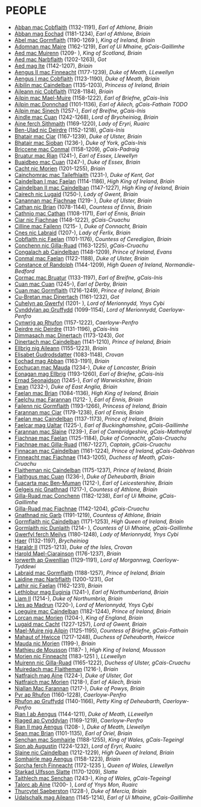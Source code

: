 # PEOPLE

- [Abban mac Cobflaith](p/abban_mac_cobflaith_1132.md) (1132-1191), *Earl of Athlone, Briain*
- [Abban mag Eochad](p/abban_mag_eochad_1181.md) (1181-1234), *Earl of Athlone, Briain*
- [Abel mac Gormflaith](p/abel_mac_gormflaith_1190.md) (1190-1269 ), *King of Ireland, Briain*
- [Adomnan mac Maire](p/adomnan_mac_maire_1162.md) (1162-1219), *Earl of Ui Mhaine, gCais-Gaillimhe*
- [Aed mac Muirenn](p/aed_mac_muirenn_1209.md) (1209- ), *King of Scotland, Briain*
- [Aed mac Narbflaith](p/aed_mac_narbflaith_1202.md) (1202-1263), *Got*
- [Aed mag Ite](p/aed_mag_ite_1142.md) (1142-1207), *Briain*
- [Aengus II mac Finneacht](p/aengus_ii_mac_finneacht_1177.md) (1177-1239), *Duke of Meath, LLewellyn*
- [Aengus I mac Cobflaith](p/aengus_i_mac_cobflaith_1123.md) (1123-1190)*, Duke of Meath, Briain*
- [Aibilin mac Caindelban](p/aibilin_mac_caindelban_1135.md) (1135-1203), *Princess of Ireland, Briain*
- [Aileann nic Cobflaith](p/aileann_nic_cobflaith_1128.md) (1128-1184)*, Briain*
- [Ailpin mac Mael-Muire](p/ailpin_mac_mael-muire_1158.md) (1158-1222), *Earl of Briefne, gCais-Inis*
- [Ailpin mac Donnchad](p/ailpin_mac_donnchad_1101.md) (1101-1136), *Earl of Ailech, gCais-Fathain TODO*
- [Ailpin mac Sinech](p/ailpin_mac_sinech_1257.md) (1257-), *Earl of Breifne, gCais-Inis*
- [Aindle mac Cuan](p/aindle_mac_cuan_1242.md) (1242-1268), *Lord of Brycheiniog, Briain*
- [Aine ferch Sithmaith](p/aine_ferch_sithmaith_1169.md) (1169-1220), *Lady of Eryri, Ruairc*
- [Ben-Ulad nic Deirdre](p/ben-ulad_nic_deirdre_1152.md) (1152-1218), *gCais-Inis*
- [Bhatair mac Ciar](p/bhatair_mac_ciar_1167.md) (1167-1239), *Duke of Ulster, Briain*
- [Bhatair mac Sioban](p/bhatair_mac_sioban_1236.md) (1236-), *Duke of York, gCais-Inis*
- [Briccene mac Conmal](p/briccene_mac_conmal_1158.md) (1158-1209)*, gCais-Padraig*
- [Bruatur mac Rian](p/bruatur_mac_rian_1241.md) (1241-), *Earl of Essex, Llewellyn*
- [Buaidbeo mac Cuan](p/buaidbeo_mac_cuan_1247.md) (1247-), *Duke of Essex, Briain*
- [Cacht nic Morien](p/cacht_nic_morien_1201.md) (1201-1255), *Briain*
- [Cainchomrac mac Tailefhlaith](p/cainchomrac_tailefhlaith_1231.md) (1231-), *Duke of Kent, Got*
- [Caindelban I mac Faelan](p/caindelban_i_mac_faelan_1114.md) (1114-1186), *High King of Ireland, Briain*
- [Caindelban II mac Caindelban](p/caindelban_ii_mac_caindelban_1147.md) (1147-1227), *High King of Ireland, Briain*
- [Cairech nic Lugaid](p/cairech_nic_lugaid_1250.md) (1250-), *Lady of Gwent, Briain*
- [Canannan mac Fiachnae](p/canannan_mac_fiachnae_1219.md) (1219- ), *Duke of Ulster, Briain*
- [Cathan nic Brian](p/cathan_nic_brian_1078.md) (1078-1144), *Countess of Ennis, Briain*
- [Cathnio mac Cathan](p/cathnio_mac_cathan_1108.md) (1108-1171), *Earl of Ennis, Briain*
- [Ciar nic Fiachnae](p/ciar_nic_fiachnae_1148.md) (1148-1222)*, gCais-Cruachu*
- [Cilline mac Failenn](p/cilline_mac_failenn_1215.md) (1215- ), *Duke of Connacht, Briain*
- [Cnes nic Labraid](p/cnes_nic_labraid_1207.md) (1207-), *Lady of Ferlix, Briain*
- [Cobflaith nic Faelan](p/cobflaith_nic_faelan_1101.md) (1101-1176), *Countess of Ceredigion, Briain*
- [Conchenn nic Gilla-Ruad](p/conchenn_nic_gilla-ruad_1163.md) (1163-1225), *gCais-Cruachu*
- [Congalach ab Caindelban](p/congalach_ab_caindelban_1148.md) (1148-1209), *Prince of Ireland, Evans*
- [Conmal mac Faelan](p/conmal_mac_faelan_1122.md) (1122-1188), *Duke of Ulster, Briain*
- [Constance of Randolph](p/constance_randolph_1144.md) (1144-1209), *High Queen of Ireland, Normandie-Bedford*
- [Cormac mac Bruatur](p/cormac_mac_bruatur_1133.md) (1133-1197), *Earl of Breifne, gCais-Inis*
- [Cuan mac Cuan](p/cuan_mac_cuan_1245.md) (1245-), *Earl of Derby, Briain*
- [Cuan mac Gormflaith](p/cuan_mac_gormflaith_1216.md) (1216-1249), *Prince of Ireland, Briain*
- [Cu-Bretan mac Dinertach](p/cu-bretan_mac_dinertach_1161.md) (1161-1232), *Got*
- [Cuhelyn ap Gwerfyl](p/cuhelyn_ap_gwerfyl_1201.md) (1201- ), *Lord of Merionnydd, Ynys Cybi*
- [Cynddylan ap Gruffydd](p/cynddylan_ap_gruffydd_1099.md) (1099-1154), *Lord of Merionnydd, Caerloyw-Penfro*
- [Cynwrig ap Rhufon](p/cynwrig_ap_rhufon_1157.md) (1157-1222), *Caerloyw-Penfro*
- [Deirdre nic Deirdre](p/deirdre_nic_deirdre_1131.md) (1131-1196), *gCais-Inis*
- [Dimmasach mac Dinertach](p/dimmasach_mac_dinertach_1173.md) (1173-1243), *Got*
- [Dinertach mac Caindelban](p/dinertach_mac_caindelban_1141.md) (1141-1210)*, Prince of Ireland, Briain*
- [Ellbrig nig Aileann](p/ellbrig_nig_aileann_1155.md) (1155-1223), *Briain*
- [Elisabet Gudrodsdatter](p/elisabet_gudrodsdatter_1083.md) (1083-1148), *Crovan*
- [Eochad mag Abban](p/eochad_mag_abban_1163.md) (1163-1191), *Briain*
- [Eochucan mac Mauda](p/eochucan_mac_mauda_1234.md) (1234-), *Duke of Lancaster, Briain*
- [Eonagan mag Ellbrig](p/eonagan_mag_ellbrig_1193.md) (1193-1260), *Earl of Briefne, gCais-Inis*
- [Ernad Seonaidson](p/ernad_seonaidson_1245.md) (1245-), *Earl of Warwickshire, Briain*
- [Ewan](p/ewan_1232.md) (1232-), *Duke of East Anglia, Briain*
- [Faelan mac Brian](p/faelan_mac_brian_1084.md) (1084-1136), *High King of Ireland, Briain*
- [Faelchu mac Farannan](p/faelchu_mac_farannan_1212.md) (1212- ), *Earl of Ennis, Briain*
- [Failenn nic Gormflaith](p/failenn_nic_gormflaith_1193.md) (1193-1266), *Princess of Ireland, Briain*
- [Farannan mac Ciar](p/farannan_mac_ciar_1179.md) (1179-1238), *Earl of Ennis, Briain*
- [Faelan mac Caindelban](p/faelan_mac_caindelban_1137.md) (1137-1173), *Prince of Ireland, Briain*
- [Faelcar mag Ualtar](p/faelcar_mag_ualtar_1225.md) (1225-), *Earl of Buckinghamshire, gCais-Gaillimhe*
- [Farannan mac Slaine](p/farannan_mac_slaine_1239.md) (1239-), *Earl of Cambridgeshire, gCais-Mathrafal*
- [Fiachnae mac Faelan](p/fiachnae_mac_faelan_1125.md) (1125-1184), *Duke of Connacht, gCais-Cruachu*
- [Fiachnae mac Gilla-Ruad](p/fiachnae_mac_gilla-ruad_1167.md) (1167-1227), *Captain, gCais-Cruachu*
- [Finnacan mac Caindelban](p/finnacan_mac_caindelban_1161.md) (1161-1224)*, Prince of Ireland, gCais-Gabhran*
- [Finneacht mac Fiachnae](p/finneacht_mac_fiachnae_1143.md) (1143-1205)*, Duchess of Meath, gCais-Cruachu*
- [Flaitheman nic Caindelban](p/flaitheman_nic_caindelban_1175.md) (1175-1237)*, Prince of Ireland, Briain*
- [Flaithgus mac Cuan](p/flaithgus_mac_cuan_1236.md) (1236-), *Duke of Deheubarth, Briain*
- [Fuacarta mac Ben-Muman](p/fuacarta_mac_ben-muman_1212.md) (1212-), *Earl of Leicestershire, Briain*
- [Gelgeis nic Gnathnad](p/gelgeis_nic_gnathnad_1217.md) (1217-), *Countess of Athlone, Briain*
- [Gilla-Ruad mac Conchenn](p/gilla-ruad_mac_conchenn_1182.md) (1182-1238), *Earl of Ui Mhaine, gCais-Gaillimhe*
- [Gilla-Ruad mac Fiachnae](p/gilla-ruad_mac_fiachnae_1142.md) (1142-1204)*, gCais-Cruachu*
- [Gnathnad nic Garb](p/gnathnad_nic_garb_1191.md) (1191-1219), *Countess of Athlone, Briain*
- [Gormflaith nic Caindelban](p/gormflaith_nic_caindelban_1171.md) (1171-1253), *High Queen of Ireland, Briain*
- [Gormlaith nic Dunlaith](p/gormlaith_nic_dunlaith_1214.md) (1214- ), *Countess of Ui Mhaine, gCais-Gaillimhe*
- [Gwerfyl ferch Meilys](p/gwerfyl_ferch_meilys_1180.md) (1180-1248), *Lady of Merionnydd, Ynys Cybi*
- [Haer](p/haer_1132.md) (1132-1197), *Brycheiniog*
- [Haraldr II](p/haraldr_ii_1125.md) (1125-1213), *Duke of the Isles, Crovan*
- [Harold Mael-Ciarainson](p/harald_mael-ciarainson_1176.md) (1176-1237), *Briain*
- [Iorwerth ap Gwenllian](p/iorwerth_ap_gwenllian_1129.md) (1129-1191), *Lord of Morgannwg, Caerloyw-Tyddewi*
- [Labraid mac Gormflaith](p/labraid_mac_gormflaith_1188.md) (1188-1257), *Prince of Ireland, Briain*
- [Laidine mac Narbflaith](p/laidine_mac_narbflaith_1200.md) (1200-1231), *Got*
- [Lathir nic Faelan](p/lathir_nic_faelan_1162.md) (1162-1231), *Briain*
- [Lethlobur mag Euginia](p/lethlobur_mag_euginia_1241.md) (1241-), *Earl of Northumberland, Briain*
- [Liam II](p/liam_ii_1214.md) (1214-), *Duke of Northumbria, Briain*
- [Lles ap Madrun](p/lles_ap_madrun_1220.md) (1220-), *Lord of Merionnydd, Ynys Cybi*
- [Loeguire mac Caindelban](p/loeguire_mac_caindelban_1182.md) (1182-1244), *Prince of Ireland, Briain*
- [Lorcan mac Morien](p/lorcan_mac_morien_1204.md) (1204-), *King of England, Briain*
- [Lugaid mac Cacht](p/lugaid_mac_cacht_1227.md) (1227-1257), *Lord of Gwent, Briain*
- [Mael-Muire nig Ailpin](p/mael-muire_nig_ailpin_1125.md) (1125-1195)*, Countess of Briefne, gCais-Fathain*
- [Mahaut of Hwicce](p/mahaut_of_hwicce_1217.md) (1217-1248), *Duchess of Deheubarth, Hwicce*
- [Mauda nic Morien](p/mauda_nic_morien_1199.md) (1199-), *Briain*
- [Mathieu de Mousson](p/mathieu_de_mousson_1187.md) (1187- ), *High King of Ireland, Mousson*
- [Morien nic Finneacht](p/morien_nic_finneacht_1183.md) (1183-1251 ), *LLewellyn*
- [Muirenn nic Gilla-Ruad](p/muirenn_nic_gilla-ruad_1165.md) (1165-1222), *Duchess of Ulster, gCais-Cruachu*
- [Muiredach mac Flaitheman](p/muiredach_macflaitheman_1216.md) (1216-), *Briain*
- [Natfraich mag Aine](p/natfraich_mag_aine_1224.md) (1224-), *Duke of Ulster, Got*
- [Natfraich mac Morien](p/natfraich_mac_morien_1218.md) (1218-), *Earl of Ailech, Briain*
- [Niallan Mac Farannan](p/niallan_mac_farannan_1217.md) (1217-), *Duke of Powys, Briain*
- [Pyr ap Rhufon](p/pyr_ap_rhufon_1160.md) (1160-1228), *Caerloyw-Penfro*
- [Rhufon ap Gruffydd](p/rhufon_ap_gruffydd_1140.md) (1140-1166), *Petty King of Deheubarth, Caerloyw-Penfro*
- [Rian I ab Aengus](p/rian_i_ab_aengus_1144.md) (1144-1211), *Duke of Meath, LLewellyn*
- [Riaged ap Cynddylan](p/riaged_ap_cynddylan_1169.md) (1169-1219), *Caerloyw-Penfro*
- [Rian II mag Aengus](p/rian_ii_mag_aengus_1208.md) (1208- ), *Duke of Meath, Llewellyn*
- [Sean mac Brian](p/sean_mac_brian_1101.md) (1101-1135), *Earl of Oriel, Briain*
- [Senchan mac Somhairle](p/senchan_mac_somhairle_1188.md) (1188-1255), *King of Wales, gCais-Tegeingl*
- [Sion ab Augustin](p/sion_ab_augustin_1224.md) (1224-1232), *Lord of Eryri, Ruairc*
- [Slaine nic Caindelban](p/slaine_nic_caindelban_1212.md) (1212-1229), *High Queen of Ireland, Briain*
- [Somhairle mag Aengus](p/somhairle_mag_aengus_1158.md) (1158-1223), *Briain*
- [Sorcha ferch Finneacht](p/sorcha_ferch_finneacht_1172.md) (1172-1235 ), *Queen of Wales, Llewellyn*
- [Starkad Ulfsson Slatte](p/starkad_ulfsson_1170.md) (1170-1209), *Slatte*
- [Taithlech mac Senchan](p/taithlech_mac_senchan_1243.md) (1243-), *King of Wales, gCais-Tegeingl*
- [Talorc ab Aine](p/talorc_ab_aine_1200.md) (1200- ), *Lord of Ynys Mon, Ruairc*
- [Thurcytel Saeberston](p/thurcytel_saebertson_1228.md) (1228-), *Duke of Mercia, Briain*
- [Udalschalk mag Aileann](p/udalschalk_mag_aileann_1145.md) (1145-1214)*, Earl of Ui Mhaine, gCais-Gaillimhe*
